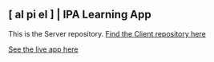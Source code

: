 ## [ aI pi eI ] | IPA Learning App 

This is the Server repository.
[Find the Client repository here](https://github.com/amyspeed/IPA-Front-End)


[See the live app here](https://pacific-basin-65264.herokuapp.com)